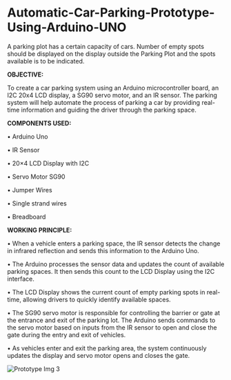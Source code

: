 # Automatic-Car-Parking-Prototype-Using-Arduino-UNO
A parking plot has a certain capacity of cars. Number of empty spots should be displayed on the display outside the Parking Plot and the spots available is to be indicated.

<b> OBJECTIVE: </b>

To create a car parking system using an Arduino microcontroller board, an I2C 20x4 LCD display, a SG90 servo motor, and an IR sensor. The parking system will help automate the process of parking a car by providing real-time information and guiding the driver through the parking space.

<b> COMPONENTS USED: </b>

•
Arduino Uno

•
IR Sensor

•
20×4 LCD Display with I2C

•
Servo Motor SG90

•
Jumper Wires

•
Single strand wires

•
Breadboard




<b> WORKING PRINCIPLE: </b>


•
When a vehicle enters a parking space, the IR sensor detects the change in infrared reflection and sends this information to the Arduino Uno.

•
The Arduino processes the sensor data and updates the count of available parking spaces. It then sends this count to the LCD Display using the I2C interface.

•
The LCD Display shows the current count of empty parking spots in real-time, allowing drivers to quickly identify available spaces.

•
The SG90 servo motor is responsible for controlling the barrier or gate at the entrance and exit of the parking lot. The Arduino sends commands to the servo motor based on inputs from the IR sensor to open and close the gate during the entry and exit of vehicles.

•
As vehicles enter and exit the parking area, the system continuously updates the display and servo motor opens and closes the gate.

![Prototype Img 3](https://github.com/RaajeshwarTetgure/Automatic-Car-Parking-Prototype-Using-Arduino-UNO/assets/106911654/4de38ab7-4f70-4386-8c17-d931c1243d2a)


